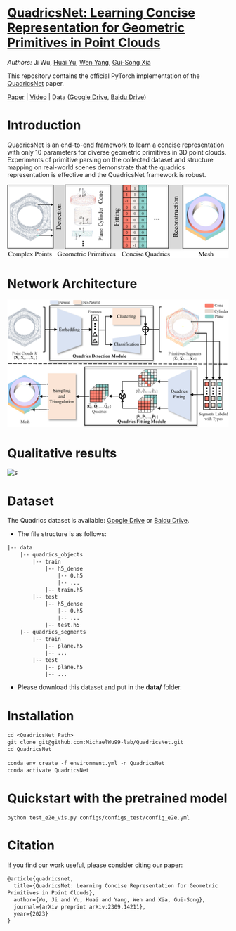 # [QuadricsNet: Learning Concise Representation for Geometric Primitives in Point Clouds](https://github.com/MichaelWu99-lab/QuadricsNet)

*Authors:* Ji Wu, [Huai Yu](https://scholar.google.com/citations?user=lG7h27kAAAAJ&hl=zh-CN), [Wen Yang](http://www.captain-whu.com/yangwen_En.html), [Gui-Song Xia](http://www.captain-whu.com/xia_En.html)

This repository contains the official PyTorch implementation of the [QuadricsNet](https://arxiv.org/pdf/2309.14211.pdf) paper.

[Paper](https://arxiv.org/pdf/2309.14211.pdf) | [Video](https://www.youtube.com/watch?v=0EFhMufuUSI) | Data ([Google Drive](https://drive.google.com/file/d/1AUx9krfJ0GdBeSRfA0bo3_gsBp0uAuFJ/view?usp=share_link), [Baidu Drive](https://pan.baidu.com/s/1jt-54cI9EASf3BgFaYjxlw?pwd=m395))

# Introduction
QuadricsNet is an end-to-end framework to learn a concise representation with only 10 parameters for diverse geometric primitives in 3D point clouds. Experiments of primitive parsing on the collected dataset and structure mapping on real-world scenes demonstrate that the quadrics representation is effective and the QuadricsNet framework is robust.

![s](figures/QuadricsNet_brief.png)

# Network Architecture
![s](figures/QuadricsNet_architecture.png)

# Qualitative results
![s](figures/Qualitative_results.gif)

# Dataset
The Quadrics dataset is available: [Google Drive](https://drive.google.com/file/d/1AUx9krfJ0GdBeSRfA0bo3_gsBp0uAuFJ/view?usp=share_link) or [Baidu Drive](https://pan.baidu.com/s/1jt-54cI9EASf3BgFaYjxlw?pwd=m395). 
* The file structure is as follows:
```
|-- data
    |-- quadrics_objects
        |-- train
            |-- h5_dense
                |-- 0.h5
                |-- ...
            |-- train.h5
        |-- test
            |-- h5_dense
                |-- 0.h5
                |-- ...
            |-- test.h5
    |-- quadrics_segments
        |-- train
            |-- plane.h5
            |-- ...
        |-- test
            |-- plane.h5
            |-- ...
```
* Please download this dataset and put in the **data/** folder.
# Installation
```shell
cd <QuadricsNet_Path>
git clone git@github.com:MichaelWu99-lab/QuadricsNet.git
cd QuadricsNet

conda env create -f environment.yml -n QuadricsNet
conda activate QuadricsNet
```
# Quickstart with the pretrained model
```shell
python test_e2e_vis.py configs/configs_test/config_e2e.yml
```

# Citation
If you find our work useful, please consider citing our paper:
```
@article{quadricsnet,
  title={QuadricsNet: Learning Concise Representation for Geometric Primitives in Point Clouds},
  author={Wu, Ji and Yu, Huai and Yang, Wen and Xia, Gui-Song},
  journal={arXiv preprint arXiv:2309.14211},
  year={2023}
}
```